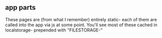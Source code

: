 ## app parts
These pages are (from what I remember) entirely static- each of them are called into the app via js at some point.
You'll see most of these cached in localstorage- prepended with "FILESTORAGE-"